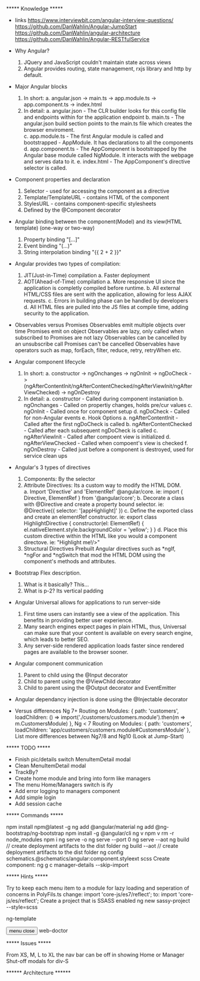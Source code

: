 ***** Knowledge *****

+ links
https://www.interviewbit.com/angular-interview-questions/
https://github.com/DanWahlin/Angular-JumpStart
https://github.com/DanWahlin/angular-architecture
https://github.com/DanWahlin/Angular-RESTfulService

+ Why Angular?  
  1. JQuery and JavaScript couldn't maintain state across views
  2. Angular provides routing, state management, rxjs library and http by default.
+ Major Angular blocks
  1. In short:
     a. angular.json -> main.ts -> app.module.ts ->  app.component.ts -> index.html
  2. In detail:
     a. angular.json     - The CLR builder looks for this config file and endpoints within for the application endpoint
     b. main.ts          - The angular.json build section points to the main.ts file which creates the browser enviroment.                
     c. app.module.ts    - The first Angular module is called and bootstrapped - AppModule.  It has declarations to all the components              
     d. app.component.ts - The AppComponent is bootstrapped by the Angular base module called NgModule.  It interacts with the webpage and serves data to it.
     e. index.html       - The AppComponent's directive selector is called.
+ Component properties and declaration
  1. Selector - used for accessing the component as a directive
  2. Template/TemplateURL - contains HTML of the component
  3. StylesURL - contains component-specific stylesheets
  4. Defined by the @Component decorator
+ Angular binding between the component(Model) and its view(HTML template) (one-way or two-way)
  1. Property binding "[...]"
  2. Event binding "(...)"
  3. String interpolation binding "{{ 2 + 2 }}"
+ Angular provides two types of compilation:
  1. JIT(Just-in-Time) compilation
     a. Faster deployment
  2. AOT(Ahead-of-Time) compilation
     a. More responsive UI since the application is completly compiled before runtime.
     b. All external HTML/CSS files are sent with the application, allowing for less AJAX requests.
     c. Errors in building phase can be handled by developers
     d. All HTML files are pulled into the JS files at compile time, adding security to the application.
+ Observables versus Promises
  Observables emit multiple objects over time
  Promises emit on object
  Observables are lazy, only called when subscribed to
  Promises are not lazy
  Observables can be cancelled by an unsubscribe call
  Promises can't be cancelled
  Observables have operators such as map, forEach, filter, reduce, retry, retryWhen etc.
+ Angular component lifecycle
  1. In short:
     a. constructor -> ngOnchanges -> ngOnInit -> ngDoCheck -> (ngAfterContentInit/ngAfterContentChecked/ngAfterViewInit/ngAfterViewChecked) -> ngOnDestroy
  2. In detail:
     a. constructor - Called during component instaniation
     b. ngOnchanges - Called on propertiy changes, holds pre/cur values
     c. ngOnInit    - Called once for component setup
     d. ngDoCheck   - Called for non-Angular events
     e. Hook Options
        a. ngAfterContentInit     - Called after the first ngDoCheck is called
        b. ngAfterContentChecked  - Called after each subsequent ngDoCheck is called
        c. ngAfterViewInit        - Called after compoent view is initialized
        d. ngAfterViewChecked     - Called when compoent's view is checked
     f. ngOnDestroy - Called just before a component is destroyed, used for service clean ups
+ Angular's 3 types of directives
  1. Components: 
     By the selector <my-component></my-component>
  2. Attribute Directives:
     Its a custom way to modify the HTML DOM.  
     a. Import 'Directive' and 'ElementRef' @angular/core. ie: import { Directive, ElementRef } from '@angular/core';
     b. Decorate a class with @Directive and create a property bound selector.  ie: @Directive({
                                                                                      selector: '[appHighlight]'
                                                                                    })
     c. Define the exported class and create an elementRef constructor.  ie: export class HighlightDirective {
                                                                                  constructor(el: ElementRef) {
                                                                                     el.nativeElement.style.backgroundColor = 'yellow';
                                                                                  }
                                                                              }
     d. Place this custom directive within the HTML like you would a component directove.  ie: "<appHighlight>Highlight me!/>"
  3. Structural Directives
     Prebuilt Angular directives such as *ngIf, *ngFor and *ngSwitch that mod the HTML DOM using the component's methods and attributes.
+ Bootstrap Flex description.  
  1. What is it basically? This... <div class="d-flex justify-content-start/between/center/end" />
  2. What is p-2? Its vertical padding
+ Angular Universal allows for applications to run server-side
  1. First time users can instantly see a view of the application. This benefits in providing better user experience.
  2. Many search engines expect pages in plain HTML, thus, Universal can make sure that your content is available on every search engine, which leads to better SEO.
  3. Any server-side rendered application loads faster since rendered pages are available to the browser sooner.
+ Angular component communication
  1. Parent to child using the @Input decorator
  2. Child to parent using the @ViewChild decorator
  3. Child to parent using the @Output decorator and EventEmitter
+ Angular dependancy injection is done using the @Injectable decorator
+ Versus differences
  Ng 7+
  Routing on Modules:
  { path: 'customers', loadChildren: () => import('./customers/customers.module').then(m => m.CustomersModule) },
  Ng < 7
  Routing on Modules:
  { path: 'customers', loadChildren: 'app/customers/customers.module#CustomersModule' },
  List more differences between Ng7/8 and Ng10 (Look at Jump-Start)

***** TODO *****

+ Finish pic/details switch MenuItemDetail modal
+ Clean MenuItemDetail modal
+ TrackBy?
+ Create home module and bring into form like managers
+ The menu Home/Managers switch is ify
+ Add error logging to managers component
+ Add simple login
+ Add session cache

***** Commands *****

npm install npm@latest -g
ng add @angular/material
ng add @ng-bootstrap/ng-bootstrap
npm install -g @angular/cli
ng v
npm v
rm -r node_modules
npm i
ng serve -o
ng serve --port 0
ng serve --aot
ng build        // create deployment artifacts to the dist folder
ng build --aot  // create deployment artifacts to the dist folder
ng config schematics.@schematics/angular:component.styleext scss
Create component:
  ng g c manager-details --skip-import

***** Hints *****

Try to keep each menu item to a module for lazy loading and seperation of concerns
in PolyFils.ts
change:
import 'core-js/es7/reflect';
to:
import 'core-js/es/reflect';
Create a project that is SSASS enabled
ng new sassy-project --style=scss

ng-template

<mat-toolbar color="primary">
  <button
    type="button"
    aria-label="Toggle sidenav"
    mat-icon-button
    (click)="drawer.toggle()"
    *ngIf="true">
    <mat-icon aria-label="Side nav toggle icon" *ngIf="!drawer.opened; else showCross">
      menu
    </mat-icon>
    <ng-template #showCross>
      <mat-icon aria-label="Side nav toggle icon">close</mat-icon>
    </ng-template>
  </button>
  <span>web-doctor</span>
</mat-toolbar>

***** Issues *****

From XS, M, L to XL the nav bar can be off in showing Home or Manager
Shut-off modals for div-S

****** Architecture ******
